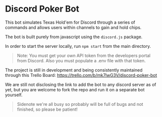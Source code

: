 # Discord Poker Bot

This bot simulates Texas Hold'em for Discord through a series of commands and allows users within channels to gain and hold chips.

The bot is built purely from javascript using the `discord.js` package.

In order to start the server locally, run `npm start` from the main directory.

> Note: You must get your own API token from the developers portal from Discord. Also you must populate a .env file with that token.

The project is still in development and being consistently maintained through this Trello Board: https://trello.com/b/mk7lwG3V/discord-poker-bot

We are still not disclosing the link to add the bot to any discord server as of yet, but you are welcome to fork the repo and run it on a separate bot yourself.


> Sidenote we're all busy so probably will be full of bugs and not finished, so please be patient!
